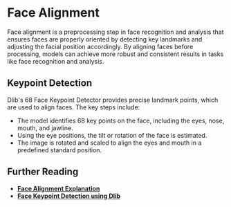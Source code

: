 # Face Alignment 

Face alignment is a preprocessing step in face recognition and analysis that ensures faces are properly oriented by detecting key landmarks and adjusting the facial position accordingly. By aligning faces before processing, models can achieve more robust and consistent results in tasks like face recognition and analysis.

## Keypoint Detection
Dlib's 68 Face Keypoint Detector provides precise landmark points, which are used to align faces.
The key steps include:

- The model identifies 68 key points on the face, including the eyes, nose, mouth, and jawline.
- Using the eye positions, the tilt or rotation of the face is estimated.
- The image is rotated and scaled to align the eyes and mouth in a predefined standard position.

## Further Reading
- **[Face Alignment Explanation](https://pyimagesearch.com/2017/05/22/face-alignment-with-opencv-and-python/)**
- **[Face Keypoint Detection using Dlib](https://pyimagesearch.com/2017/05/22/face-alignment-with-opencv-and-python/)**


